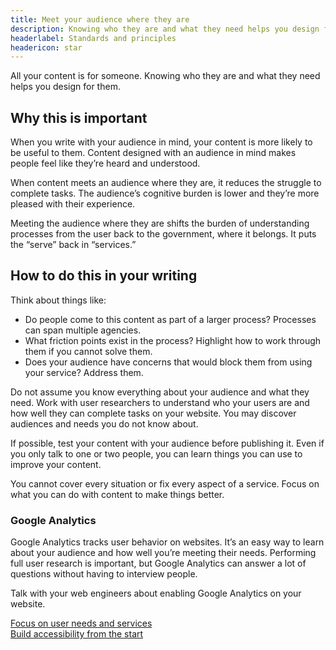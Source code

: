 ```yaml
---
title: Meet your audience where they are
description: Knowing who they are and what they need helps you design for them.
headerlabel: Standards and principles
headericon: star
---
```


<p class="text-lead">All your content is for someone. Knowing who they are and what they need helps you design for them.</p>

## Why this is important

When you write with your audience in mind, your content is more likely to be useful to them. Content designed with an audience in mind makes people feel like they’re heard and understood.

When content meets an audience where they are, it reduces the struggle to complete tasks. The audience’s cognitive burden is lower and they’re more pleased with their experience.

Meeting the audience where they are shifts the burden of understanding processes from the user back to the government, where it belongs. It puts the “serve” back in “services.”

## How to do this in your writing

Think about things like:

* Do people come to this content as part of a larger process? Processes can span multiple agencies.
* What friction points exist in the process? Highlight how to work through them if you cannot solve them.
* Does your audience have concerns that would block them from using your service? Address them.

Do not assume you know everything about your audience and what they need. Work with user researchers to understand who your users are and how well they can complete tasks on your website. You may discover audiences and needs you do not know about.

If possible, test your content with your audience before publishing it. Even if you only talk to one or two people, you can learn things you can use to improve your content.

You cannot cover every situation or fix every aspect of a service. Focus on what you can do with content to make things better.

### Google Analytics

Google Analytics tracks user behavior on websites. It’s an easy way to learn about your audience and how well you’re meeting their needs. Performing full user research is important, but Google Analytics can answer a lot of questions without having to interview people.

Talk with your web engineers about enabling Google Analytics on your website.

<div class="leftright-nav-container">
    <div class="left-nav"><a class="internal-link" href="/content-design/principles/focus-on-user-needs-services/">Focus on user needs and services</a></div>
    <div class="right-nav"><a class="internal-link" href="/content-design/principles/build-accessibility-from-start/">Build accessibility from the start</a></div>
</div>
